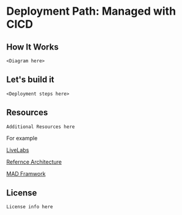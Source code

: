 # Deployment Path: Managed with CICD

## How It Works

`<Diagram here>`

## Let's build it

`<Deployment steps here>`

## Resources

`Additional Resources here`

For example

[LiveLabs](https://apexapps.oracle.com/pls/apex/dbpm/r/livelabs/view-workshop?wid=651&clear=180&session=3650076810239)

[Refernce Architecture](https://docs.oracle.com/en/solutions/ha-web-app/index.html)

[MAD Framwork](https://docs.oracle.com/en/solutions/mad-web-mobile/index.html)


## License

`License info here`